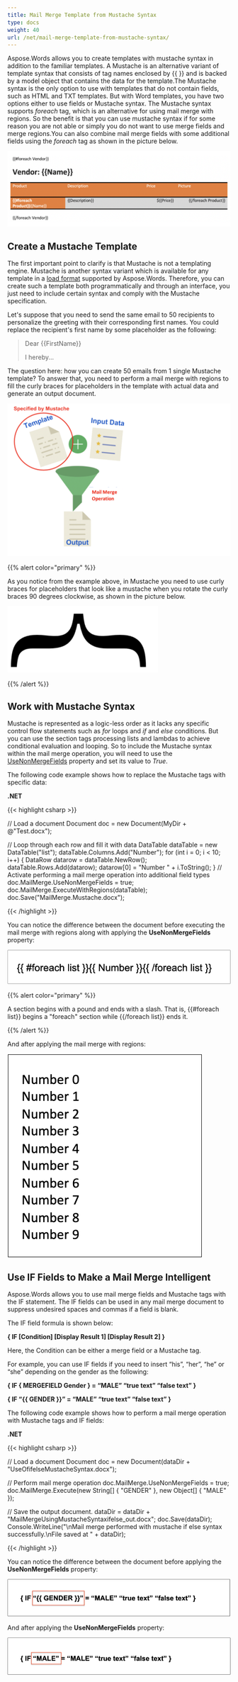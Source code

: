 ```yaml
---
title: Mail Merge Template from Mustache Syntax
type: docs
weight: 40
url: /net/mail-merge-template-from-mustache-syntax/
---
```


Aspose.Words allows you to create templates with mustache syntax in addition to the familiar templates. A Mustache is an alternative variant of template syntax that consists of tag names enclosed by {{ }} and is backed by a model object that contains the data for the template.The Mustache syntax is the only option to use with templates that do not contain fields, such as HTML and TXT templates. But with Word templates, you have two options either to use fields or Mustache syntax.  The Mustache syntax supports *foreach* tag, which is an alternative for using mail merge with regions. So the benefit is that you can use mustache syntax if for some reason you are not able or simply you do not want to use merge fields and merge regions.You can also combine mail merge fields with some additional fields using the *foreach* tag as shown in the picture below.

![mustache_syntax](mustache_syntax.png)

## **Create a Mustache Template**

The first important point to clarify is that Mustache is not a templating engine. Mustache is another syntax variant which is available for any template in a [load format](https://apireference.aspose.com/words/net/aspose.words/loadformat) supported by Aspose.Words. Therefore, you can create such a template both programmatically and through an interface, you just need to include certain syntax and comply with the Mustache specification.

Let's suppose that you need to send the same email to 50 recipients to personalize the greeting with their corresponding first names. You could replace the recipient's first name by some placeholder as the following:

> Dear {{FirstName}}
>
> I hereby...

The question here: how you can create 50 emails from 1 single Mustache template? To answer that, you need to perform a mail merge with regions to fill the curly braces for placeholders in the template with actual data and generate an output document.

![mustache_template](mustache_template.png)

{{% alert color="primary" %}}

As you notice from the example above, in Mustache you need to use curly braces for placeholders that look like a mustache when you rotate the curly braces 90 degrees clockwise, as shown in the picture below.

![mustache](mustache.png)

{{% /alert %}}

## **Work with Mustache Syntax**

Mustache is represented as a logic-less order as it lacks any specific control flow statements such as *for* loops and *if* and *else* conditions. But you can use the section tags processing lists and lambdas to achieve conditional evaluation and looping. So to include the Mustache syntax within the mail merge operation, you will need to use the [UseNonMergeFields](https://apireference.aspose.com/words/net/aspose.words.mailmerging/mailmerge/properties/usenonmergefields) property and set its value to *True*.

The following code example shows how to replace the Mustache tags with specific data:

**.NET**

{{< highlight csharp >}}

// Load a document
Document doc = new Document(MyDir + @"Test.docx");

// Loop through each row and fill it with data
DataTable dataTable = new DataTable("list");
dataTable.Columns.Add("Number");
for (int i = 0; i < 10; i++)
   {
     DataRow datarow = dataTable.NewRow();
     dataTable.Rows.Add(datarow);
     datarow[0] = "Number " + i.ToString();
   }
// Activate performing a mail merge operation into additional field types 
doc.MailMerge.UseNonMergeFields = true;
doc.MailMerge.ExecuteWithRegions(dataTable);
doc.Save("MailMerge.Mustache.docx");

{{< /highlight >}}

You can notice the difference between the document before executing the mail merge with regions along with applying the **UseNonMergeFields** property:

![mustache_syntax](mustache_syntax_1.png)

{{% alert color="primary" %}}

A section begins with a pound and ends with a slash. That is, {{#foreach list}} begins a "foreach" section while {{/foreach list}} ends it.

{{% /alert %}}

And after applying the mail merge with regions:

![mustache_syntax_result](mustache_syntax_2.png)

## **Use IF Fields to Make a Mail Merge Intelligent**

Aspose.Words allows you to use mail merge fields and Mustache tags with the IF statement. The IF fields can be used in any mail merge document to suppress undesired spaces and commas if a field is blank.

The IF field formula is shown below:

**{ IF [Condition] [Display Result 1] [Display Result 2] }**

Here, the Condition can be either a merge field or a Mustache tag.

For example, you can use IF fields if you need to insert “his”, “her”, “he” or “she” depending on the gender as the following:

**{ IF { MERGEFIELD Gender } = “MALE” “true text” “false text” }**

**{ IF “{{ GENDER }}” = “MALE” “true text” “false text” }**

The following code example shows how to perform a mail merge operation with Mustache tags and IF fields:

**.NET**

{{< highlight csharp >}}

// Load a document
Document doc = new Document(dataDir + "UseOfifelseMustacheSyntax.docx"); 

// Perform mail merge operation
doc.MailMerge.UseNonMergeFields = true; doc.MailMerge.Execute(new String[] { "GENDER" }, new Object[] { "MALE" });

// Save the output document.
dataDir = dataDir + "MailMergeUsingMustacheSyntaxifelse_out.docx";
doc.Save(dataDir); 
Console.WriteLine("\nMail merge performed with mustache if else syntax successfully.\nFile saved at " + dataDir);

{{< /highlight >}}

You can notice the difference between the document before applying the **UseNonMergeFields** property:

![mustache_if_field](mustache_if_field_1.png)

And after applying the **UseNonMergeFields** property:

![mustache_if_field_result](mustache_if_field_2.png)
